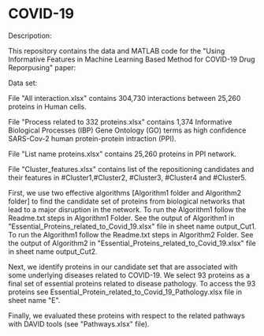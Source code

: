 # COVID-19

Descripotion:

This repository contains the data and MATLAB code for the  "Using Informative Features in Machine Learning Based Method for COVID-19 Drug Reporpusing" paper:

Data set:

File "All interaction.xlsx" contains 304,730 interactions between 25,260 proteins in Human cells.

File "Process related to 332 proteins.xlsx" contains 1,374 Informative Biological Processes (IBP) Gene Ontology (GO) terms as high confidence SARS-Cov-2 human protein-protein intraction (PPI).

File "List name proteins.xlsx" contains 25,260 proteins in PPI network.

File "Cluster_features.xlsx"  contains list of the repositioning candidates and their features in #Cluster1,#Cluster2, #Cluster3, #Cluster4 and #Cluster5.



First, we use two effective algorithms [Algorithm1 folder and Algorithm2 folder] to find the candidate set of proteins from biological networks that lead to a major disruption in the network.
To run the Algorithm1 follow the Readme.txt steps in Algorithm1 Folder. See the output of Algorithm1 in "Essential_Proteins_related_to_Covid_19.xlsx" file in sheet name output_Cut1.
To run the Algorithm1 follow the Readme.txt steps in Algorithm2 Folder. See the output of Algorithm2 in "Essential_Proteins_related_to_Covid_19.xlsx" file in sheet name output_Cut2.

Next, we identify proteins in our candidate set that are associated with some underlying diseases related to COVID-19. We select 93 proteins as a final set of essential proteins related to disease pathology. 
To access the 93 proteins see Essential_Protein_related_to_Covid_19_Pathology.xlsx file in sheet name "E".

Finally, we evaluated these proteins with respect to the related pathways with DAVID tools (see "Pathways.xlsx" file).

